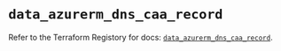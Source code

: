 # `data_azurerm_dns_caa_record`

Refer to the Terraform Registory for docs: [`data_azurerm_dns_caa_record`](https://registry.terraform.io/providers/hashicorp/azurerm/3.68.0/docs/data-sources/dns_caa_record).
